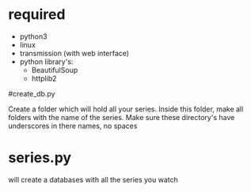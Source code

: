 # required

- python3
- linux
- transmission (with web interface)
- python library's:
  - BeautifulSoup
  - httplib2

#create_db.py

Create a folder which will hold all your series. Inside this folder, make all folders with the name of the series. Make sure these directory's have underscores in there names, no spaces

# series.py

will create a databases with all the series you watch
